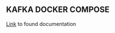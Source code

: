## KAFKA DOCKER COMPOSE

[Link](https://developer.confluent.io/quickstart/kafka-docker/?build=apps) to found documentation